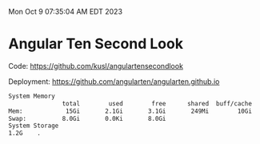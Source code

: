 Mon Oct  9 07:35:04 AM EDT 2023

# Angular Ten Second Look

Code: https://github.com/kusl/angulartensecondlook

Deployment: https://github.com/angularten/angularten.github.io

```bash
System Memory
               total        used        free      shared  buff/cache   available
Mem:            15Gi       2.1Gi       3.1Gi       249Mi        10Gi        12Gi
Swap:          8.0Gi       0.0Ki       8.0Gi
System Storage
1.2G	.
```
```bash
